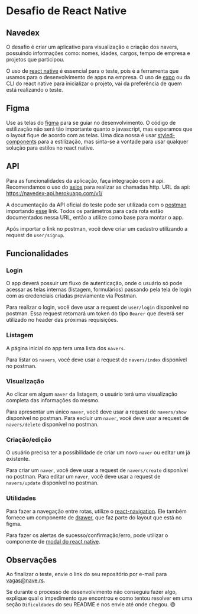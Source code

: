 # Desafio de React Native

## Navedex

O desafio é criar um aplicativo para visualização e criação dos navers, possuindo informações como: nomes, idades, cargos, tempo de empresa e projetos que participou.

O uso de [react native](https://reactnative.dev/) é essencial para o teste, pois é a ferramenta que usamos para o desenvolvimento de apps na empresa. O uso de [expo](https://docs.expo.io/) ou da CLI do react native para inicializar o projeto, vai da preferência de quem está realizando o teste.

## Figma

Use as telas do [figma](https://www.figma.com/file/MIh7DeADz8M3mmcQwpcFdD/Teste-Mobile?node-id=1253%3A0) para se guiar no desenvolvimento. O código de estilização não será tão importante quanto o javascript, mas esperamos que o layout fique de acordo com as telas. Uma dica nossa é usar [styled-components](https://styled-components.com/) para a estilização, mas sinta-se a vontade para usar qualquer solução para estilos no react native.

## API

Para as funcionalidades da aplicação, faça integração com a api. Recomendamos o uso do [axios](https://github.com/axios/axios) para realizar as chamadas http. URL da api: https://navedex-api.herokuapp.com/v1/

A documentação da API oficial do teste pode ser utilizada com o [postman](https://www.postman.com/) importando [esse](https://www.getpostman.com/collections/e6afe4028c2a1e56e577) link. Todos os parâmetros para cada rota estão documentados nessa URL, então a utilize como base para montar o app.

Após importar o link no postman, você deve criar um cadastro utilizando a request de `user/signup`. 

## Funcionalidades

### Login

O app deverá possuir um fluxo de autenticação, onde o usuário só pode acessar as telas internas (listagem, formulários) passando pela tela de login com as credenciais criadas previamente via Postman.

Para realizar o login, você deve usar a request de `user/login` disponível no postman. Essa request retornará um token do tipo `Bearer` que deverá ser utilizado no header das próximas requisições.

### Listagem

A página inicial do app tera uma lista dos `navers`.

Para listar os `navers`, você deve usar a request de `navers/index` disponível no postman.

### Visualização

Ao clicar em algum `naver` da listagem, o usuário terá uma visualização completa das informações do mesmo.

Para apresentar um único `naver`, você deve usar a request de `navers/show` disponível no postman.
Para excluir um `naver`, você deve usar a request de `navers/delete` disponível no postman.

### Criação/edição

O usuário precisa ter a possibilidade de criar um novo `naver` ou editar um já existente.

Para criar um `naver`, você deve usar a request de `navers/create` disponível no postman.
Para editar um `naver`, você deve usar a request de `navers/update` disponível no postman.

### Utilidades

Para fazer a navegação entre rotas, utilize o [react-navigation](https://reactnavigation.org/docs/getting-started). Ele também fornece um componente de [drawer](https://reactnavigation.org/docs/drawer-based-navigation), que faz parte do layout que está no figma.

Para fazer os alertas de sucesso/confirmação/erro, pode utilizar o componente de [modal do react native](https://reactnative.dev/docs/modal).

## Observações



Ao finalizar o teste, envie o link do seu repositório por e-mail para [vagas@nave.rs](mailto:vagas@nave.rs).

Se durante o processo de desenvolvimento não conseguiu fazer algo, explique qual o impedimento que encontrou e como tentou resolver em uma seção `Dificuldades` do seu README e nos envie até onde chegou. 😄
